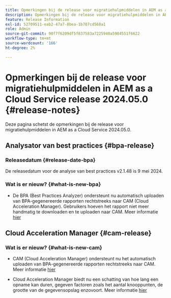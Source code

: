 ```yaml
---
title: Opmerkingen bij de release voor migratiehulpmiddelen in AEM as a Cloud Service release 2024.05.0
description: Opmerkingen bij de release voor migratiehulpmiddelen in AEM as a Cloud Service release 2024.05.0
feature: Release Information
exl-id: 52709511-eab2-47a7-8bea-1b707cd568a1
role: Admin
source-git-commit: 90f7f6209df5f837583a7225940a5984551f6622
workflow-type: tm+mt
source-wordcount: '166'
ht-degree: 2%

---
```


# Opmerkingen bij de release voor migratiehulpmiddelen in AEM as a Cloud Service release 2024.05.0 {#release-notes}

Deze pagina schetst de opmerkingen bij de release voor migratiehulpmiddelen in AEM as a Cloud Service 2024.05.0.

## Analysator van best practices {#bpa-release}

### Releasedatum {#release-date-bpa}

De releasedatum voor de analyse van best practices v2.1.48 is 9 mei 2024.

### Wat is er nieuw? {#what-is-new-bpa}

* De BPA (Best Practices Analyzer) ondersteunt nu automatisch uploaden van BPA-gegenereerde rapporten rechtstreeks naar CAM (Cloud Acceleration Manager). Gebruikers hoeven het rapport niet meer handmatig te downloaden en te uploaden naar CAM. Meer informatie [hier](https://experienceleague.adobe.com/en/docs/experience-manager-cloud-service/content/migration-journey/cloud-migration/best-practices-analyzer/using-best-practices-analyzer)

## Cloud Acceleration Manager {#cam-release}

### Wat is er nieuw? {#what-is-new-cam}

* CAM (Cloud Acceleration Manager) ondersteunt nu het automatisch uploaden van BPA-gegenereerde rapporten rechtstreeks naar CAM. Meer informatie [hier](https://experienceleague.adobe.com/en/docs/experience-manager-cloud-service/content/migration-journey/cloud-acceleration-manager/using-cam/cam-readiness-phase#best-practices-analysis)

* Cloud Acceleration Manager biedt nu een schatting van hoe lang een opname kan duren, gegeven factoren zoals het aantal knooppunten, de grootte van de gegevensopslag enzovoort. Meer informatie [hier](https://experienceleague.adobe.com/en/docs/experience-manager-cloud-service/content/migration-journey/cloud-migration/content-transfer-tool/ingesting-content)
